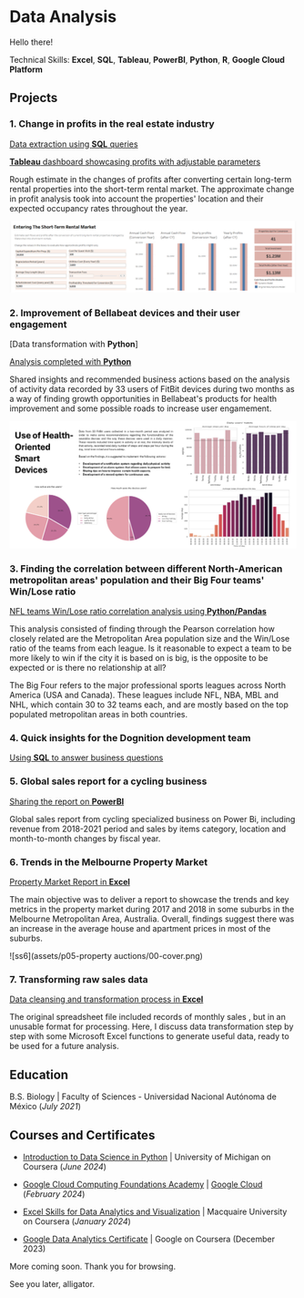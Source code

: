 # Data Analysis

Hello there!

Technical Skills: **Excel**, **SQL**, **Tableau**, **PowerBI**, **Python**, **R**, **Google Cloud Platform**

## Projects

### 1. Change in profits in the real estate industry

[Data extraction using **SQL** queries](2024_03_watershed_database) 

[**Tableau** dashboard showcasing profits with adjustable parameters](https://public.tableau.com/views/WatershedProject_17105411802030/Dashboard1?:language=es-ES&:sid=&:display_count=n&:origin=viz_share_link)

Rough estimate in the changes of profits after converting certain long-term rental properties into the short-term rental market. The approximate change in profit analysis took into account the properties' location and their expected occupancy rates throughout the year.

![ss1](assets/01-ss1.png)

### 2. Improvement of Bellabeat devices and their user engagement

[Data transformation with **Python**]

[Analysis completed with **Python**](2024_06_bellabeat_analysis.md)

Shared insights and recommended business actions based on the analysis of activity data recorded by 33 users of FitBit devices during two months as a way of finding growth opportunities in Bellabeat's products for health improvement and some possible roads to increase user engamement.

![ss2](assets/09_bellabeatcover.png)

### 3. Finding the correlation between different North-American metropolitan areas' population and their Big Four teams' Win/Lose ratio

[NFL teams Win/Lose ratio correlation analysis using **Python/Pandas**]()

This analysis consisted of finding through the Pearson correlation how closely related are the Metropolitan Area population size and the Win/Lose ratio of the teams from each league. Is it reasonable to expect a team to be more likely to win if the city it is based on is big, is the opposite to be expected or is there no relationship at all?

The Big Four refers to the major professional sports leagues across North America (USA and Canada). These leagues include NFL, NBA, MBL and NHL, which contain 30 to 32 teams each, and are mostly based on the top populated metropolitan areas in both countries. 

### 4. Quick insights for the Dognition development team

[Using **SQL** to answer business questions]()

### 5. Global sales report for a cycling business

[Sharing the report on **PowerBI**]()

Global sales report from cycling specialized business on Power Bi, including revenue from 2018-2021 period and sales by items category, location and month-to-month changes by fiscal year. 

### 6. Trends in the Melbourne Property Market

[Property Market Report in **Excel**](2024_01_propertymarket_trends.md)

The main objective was to deliver a report to showcase the trends and key metrics in the property market during 2017 and 2018 in some suburbs in the Melbourne Metropolitan Area, Australia. Overall, findings suggest there was an increase in the average house and apartment prices in most of the suburbs.

![ss6](assets/p05-property auctions/00-cover.png)

### 7. Transforming raw sales data

[Data cleansing and transformation process in **Excel**](2024_01_excel_cleaningdata.md)

The original spreadsheet file included records of monthly sales , but in an unusable format for processing. Here, I discuss data transformation step by step with some Microsoft Excel functions to generate useful data, ready to be used for a future analysis.

## Education

 B.S. Biology | Faculty of Sciences - Universidad Nacional Autónoma de México (_July 2021_)

## Courses and Certificates

* [Introduction to Data Science in Python](https://coursera.org/share/d8f3565476016680b49061be0075ad8e) | University of Michigan on Coursera (_June 2024_)

* [Google Cloud Computing Foundations Academy](https://drive.google.com/file/d/1V8Q_BpTLiBDFIUdiCRVJmqyXYk5S0d8O/view?usp=sharing) | [Google Cloud](https://www.cloudskillsboost.google/public_profiles/d33ecb6c-d70f-4541-8d58-e338ef8e0655) (_February 2024_)

* [Excel Skills for Data Analytics and Visualization](https://coursera.org/share/17f45e990b48d0b0a348ee784ee9415b) | Macquaire University on Coursera (_January 2024_)

* [Google Data Analytics Certificate](https://coursera.org/share/e65da5f6042aa495d7ab29db87ade125) | Google on Coursera (December 2023)

More coming soon.
Thank you for browsing.

See you later, alligator.
